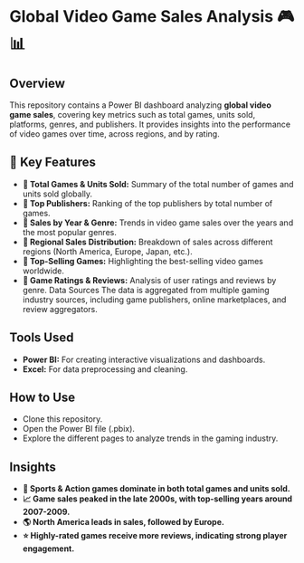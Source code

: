 # Global Video Game Sales Analysis 🎮📊

## Overview
This repository contains a Power BI dashboard analyzing **global video game sales**, covering key metrics such as total games, units sold, platforms, genres, and publishers. It provides insights into the performance of video games over time, across regions, and by rating.

## 📌 Key Features
- **📌 Total Games & Units Sold:** Summary of the total number of games and units sold globally.
- **📌 Top Publishers:** Ranking of the top publishers by total number of games.
- **📌 Sales by Year & Genre:** Trends in video game sales over the years and the most popular genres.
- **📌 Regional Sales Distribution:** Breakdown of sales across different regions (North America, Europe, Japan, etc.).
- **📌 Top-Selling Games:** Highlighting the best-selling video games worldwide.
- **📌 Game Ratings & Reviews:** Analysis of user ratings and reviews by genre.
Data Sources
The data is aggregated from multiple gaming industry sources, including game publishers, online marketplaces, and review aggregators.

## Tools Used
- **Power BI:** For creating interactive visualizations and dashboards.
- **Excel:** For data preprocessing and cleaning.

## How to Use
- Clone this repository.
- Open the Power BI file (.pbix).
- Explore the different pages to analyze trends in the gaming industry.

## Insights
- **🎯 Sports & Action games dominate in both total games and units sold.**
- **📈 Game sales peaked in the late 2000s, with top-selling years around 2007-2009.**
- **🌎 North America leads in sales, followed by Europe.**
- **⭐ Highly-rated games receive more reviews, indicating strong player engagement.**
